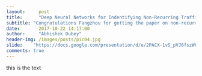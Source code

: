 ```yaml
---
layout:     post
title:      "Deep Neural Networks for Indentifying Non-Recurring Traffic Congestion"
subtitle: "Congratulations Fangzhou for getting the paper on non-recurring congestion accepted in Special Session on Intelligent Data Mining at IEEE Big Data"
date:       2017-10-22 14:17:00
author:     "Abhishek Dubey"
header-img: /images/posts/pic04.jpg
slide:    "https://docs.google.com/presentation/d/e/2PACX-1vS_pVJ6fszWK8eU_-EhHS3Dti2Tnw1WA8URjlw05pCzBnK6AnqgXk_d2h-CCDje0Af1-bYJb9uwhX87/embed?start=false&loop=false&delayms=3000"
comments: true
---
```


this is the text



